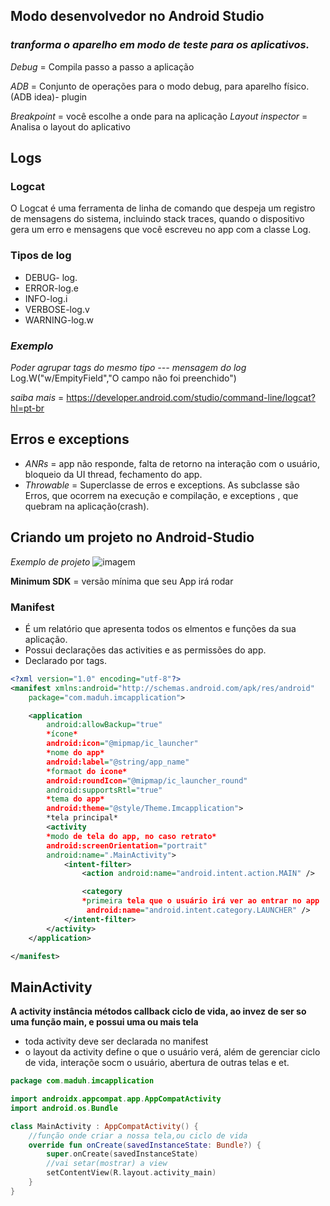 ## Modo desenvolvedor no Android Studio
### *tranforma o aparelho em modo de teste para os aplicativos.*
*Debug*  =
Compila passo a passo a aplicação

*ADB* = Conjunto de operações para o modo debug, para aparelho físico.(ADB idea)- plugin

*Breakpoint* =
você escolhe a onde para na aplicação
*Layout inspector* =  Analisa o layout do aplicativo

## **Logs**
### **Logcat**
O Logcat é uma ferramenta de linha de comando que despeja um registro de mensagens do sistema, incluindo stack traces, quando o dispositivo gera um erro e mensagens que você escreveu no app com a classe Log.
### **Tipos de log**
- DEBUG- log.
- ERROR-log.e
- INFO-log.i
- VERBOSE-log.v
- WARNING-log.w
### *Exemplo*
*Poder agrupar tags do mesmo tipo ---       mensagem do log*
Log.W("w/EmpityField","O campo não foi preenchido")

*saiba mais* =
https://developer.android.com/studio/command-line/logcat?hl=pt-br
## **Erros e exceptions**
- *ANRs* = app não responde, falta de  retorno na interação com o usuário, bloqueio da UI  thread, fechamento do app.
- *Throwable* = Superclasse de erros e exceptions. As subclasse são Erros, que ocorrem na execução e compilação, e exceptions , que quebram na aplicação(crash).

## **Criando um projeto no Android-Studio**
*Exemplo de projeto*
![imagem](https://miro.medium.com/max/310/1*Kkxy5g1smXCTCxeY8zta6A.png)

**Minimum SDK** = versão mínima que seu App irá rodar
### **Manifest**
* É um relatório que apresenta todos os elmentos e funções da sua aplicação.
* Possui declarações das activities e as permissões do app.
* Declarado por tags.
```xml
<?xml version="1.0" encoding="utf-8"?>
<manifest xmlns:android="http://schemas.android.com/apk/res/android"
    package="com.maduh.imcapplication">

    <application
        android:allowBackup="true"
        *ícone*
        android:icon="@mipmap/ic_launcher" 
        *nome do app*
        android:label="@string/app_name"
        *formaot do icone*
        android:roundIcon="@mipmap/ic_launcher_round"
        android:supportsRtl="true"
        *tema do app*
        android:theme="@style/Theme.Imcapplication">
        *tela principal*
        <activity 
        *modo de tela do app, no caso retrato*
        android:screenOrientation="portrait"
        android:name=".MainActivity">
            <intent-filter>
                <action android:name="android.intent.action.MAIN" />

                <category
                *primeira tela que o usuário irá ver ao entrar no app
                 android:name="android.intent.category.LAUNCHER" />
            </intent-filter>
        </activity>
    </application>

</manifest>
```
## **MainActivity**
**A activity instância métodos callback ciclo de vida, ao invez de ser so uma função main, e possui uma ou mais tela**
- toda activity deve ser declarada no manifest 
- o layout da activity define o que o usuário verá, além de gerenciar ciclo de vida, interaçõe socm o usuário, abertura de outras telas e et.
```kt
package com.maduh.imcapplication

import androidx.appcompat.app.AppCompatActivity
import android.os.Bundle

class MainActivity : AppCompatActivity() {
    //função onde criar a nossa tela,ou ciclo de vida
    override fun onCreate(savedInstanceState: Bundle?) {
        super.onCreate(savedInstanceState)
        //vai setar(mostrar) a view 
        setContentView(R.layout.activity_main)
    }
}
```